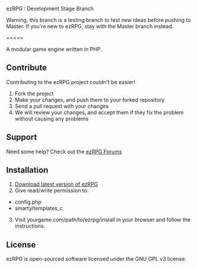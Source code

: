 ezRPG : Development Stage Branch

Warning, this branch is a testing branch to test new ideas before pushing to Master. If you're new to ezRPG,
stay with the Master branch instead. 

=====

A modular game engine written in PHP.

## Contribute
Contributing to the ezRPG project couldn't be easier!

1. Fork the project
2. Make your changes, and push them to your forked repository
3. Send a pull request with your changes
4. We will review your changes, and accept them if they fix the problem without causing any problems

## Support
Need some help? Check out the [ezRPG Forums](http://www.ezrpgproject.net/)

## Installation

1. [Download latest version of ezRPG](https://github.com/ezrpg/ezrpg/tags)
2. Give read/write permission to:
  * config.php
  * smarty/templates_c
3. Visit yourgame.com/path/to/ezrpg/install in your browser and follow the instructions.

## License

ezRPG is open-sourced software licensed under the GNU GPL v3 license.
